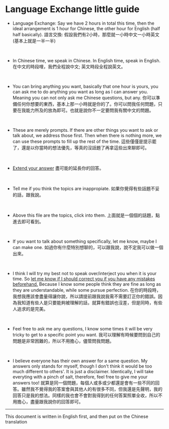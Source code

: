 # Language Exchange little guide

* Language Exchange: Say we have 2 hours in total this time, then the ideal arrangement is 1 hour for Chinese, the other hour for English (half half basically).
語言交換: 假設我們有2小時，那麼就一小時中文一小時英文(基本上就是一半一半)

<br>

* In Chinese time, we speak in Chinese. In English time, speak in English.
在中文的時段哩，我們全程說中文; 英文時段全程說英文。

<br>

* You can bring anything you want, basically that one hour is yours, you can ask me to do anything you want as long as I can answer you. Meaning you can not only ask me Chinese questions, but any. 
你可以準備任何你想要的東西，基本上那一小時就是你的了。你可以問我任何問題，只要在我能力所及的放為即可。也就是說你不一定要問我有關中文的問題。

<br>

* These are merely prompts. If there are other things you want to ask or talk about, we address those first. Then when there is nothing more, we can use these prompts to fill up the rest of the time.
這些僅僅是提示罷了，還是以你當時的想法優先，等真的沒話題了再拿這些出來聊即可。

<br>

* [Extend your answer]()
盡可能的延長你的回答。

<br>

* Tell me if you think the topics are inappropiate.
如果你覺得有些話題不妥的話，跟我說。

<br>

* Above this file are the topics, click into them.
上面就是一個個的話題，點進去即可看到。

<br>

* If you want to talk about something specifically, let me know, maybe I can make one.
如過你有什麼特別想聊的，可以跟我說，說不定我可以做一個出來。

<br>

* I think I will try my best not to speak over/interject you when it is your time. So [let me know if I should correct you if you have any mistakes beforehand.]() Because I know some people think they are fine as long as they are understandable, while some pursue perfection.
在你的時段時，我想我應該會盡量得讓你說，所以請提前跟我說我需不需要訂正你的錯誤。因為我知道有些人是只要能夠被理解的話，就算有錯誤也沒差，但是同時，有些人追求的是完美。

<br>

* Feel free to ask me any questions, I know some times it will be very tricky to get to a specific point you want.
我可以理解有時候要問到自己的問題是非常困難的，所以不用擔心，儘管問我問題。

<br>

* I believe everyone has their own answer for a same question. My answers only stands for myself, though I don't think it would be too much different to others'. It is just a disclaimer. Identically, I will take everyting with a pinch of salt, therefore, feel free to give me your answers too!
就算是同一個問題，每個人或多或少都還是會有一些不同的回答。雖然我不覺得我的答案會與其他人的有很多不同，但我還是先聲明，我的回答只是我的想法。同樣的我也會不會對我得到的任何答案照單全收，所以不用擔心，盡量跟我說你的回答即可。


---
This document is written in English first, and then put on the Chinese translation